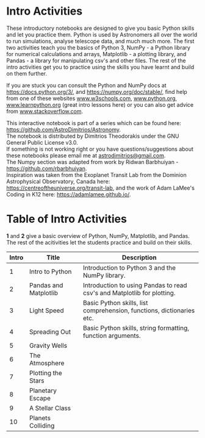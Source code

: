 # Intro Activities

These introductory notebooks are designed to give you basic Python skills and let you practice them. Python is used by Astronomers all over the world to run simulations, analyse telescope data, and much much more. The first two activities teach you the basics of Python 3, NumPy - a Python library for numerical calculations and arrays, Matplotlib - a plotting library, and Pandas - a library for manipulating csv's and other files. The rest of the intro activities get you to practice using the skills you have learnt and build on them further.

If you are stuck you can consult the Python and NumPy docs at https://docs.python.org/3/, and https://numpy.org/doc/stable/, find help from one of these websites www.w3schools.com, www.python.org, www.learnpython.org (great intro lessons here) or you can also get advice from www.stackoverflow.com.

This interactive notebook is part of a series which can be found here: https://github.com/AstroDimitrios/Astronomy.  
The notebook is distributed by Dimitrios Theodorakis under the GNU General Public License v3.0.    
If something is not working right or you have questions/suggestions about these notebooks please email me at astrodimitrios@gmail.com.     
The Numpy section was adapted from work by Ridwan Barbhuiyan - https://github.com/rbarbhuiyan.      
Inspiration was taken from the Exoplanet Transit Lab from the Dominion Astrophysical Observatory, Canada here: https://centreoftheuniverse.org/transit-lab, and the work of Adam LaMee's Coding in K12 here: https://adamlamee.github.io/.

# Table of Intro Activities

**1** and **2** give a basic overview of Python, NumPy, Matplotlib, and Pandas. The rest of the acitivities let the students practice and build on their skills.

Intro | Title | Description
------------ | ---------- | ----------
1 | Intro to Python | Introduction to Python 3 and the NumPy library.
2 | Pandas and Matplotlib | Introduction to using Pandas to read csv's and Matplotlib for plotting.
3 | Light Speed | Basic Python skills, list comprehension, functions, dictionaries etc.
4 | Spreading Out | Basic Python skills, string formatting, function arguments.
5 | Gravity Wells |
6 | The Atmosphere |
7 | Plotting the Stars | 
8 | Planetary Escape |
9 | A Stellar Class |
10 | Planets Colliding |
